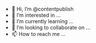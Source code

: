 - 👋 Hi, I’m @contentpublish
- 👀 I’m interested in ...
- 🌱 I’m currently learning ...
- 💞️ I’m looking to collaborate on ...
- 📫 How to reach me ...

<!---
contentpublish/contentpublish is a ✨ special ✨ repository because its `README.md` (this file) appears on your GitHub profile.
You can click the Preview link to take a look at your changes.
--->
